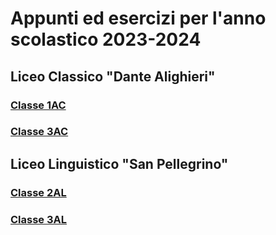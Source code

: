 # Appunti ed esercizi per l'anno scolastico 2023-2024

## Liceo Classico "Dante Alighieri"
### [Classe 1AC](https://barulli.notion.site/1-AC-A-S-2023-2024-2ba1398723254d26b8bd3f55709b59e2)
### [Classe 3AC](https://barulli.notion.site/3-AC-A-S-2023-2024-31990b37216b4f77bb7c0280ac7828fb)

## Liceo Linguistico "San Pellegrino"
### [Classe 2AL](https://barulli.notion.site/2-AL-A-S-2023-2024-26e846006d9c46f2998476c157b24c7c)
### [Classe 3AL](https://barulli.notion.site/3-AL-A-S-2023-2024-226a430ddaf54d15b83d33cb19239b90)
